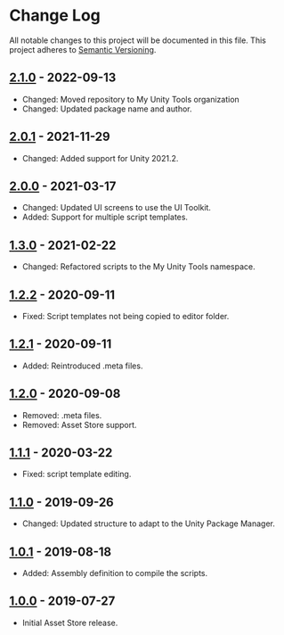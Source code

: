 Change Log
===

All notable changes to this project will be documented in this file. This project adheres to [Semantic Versioning](http://semver.org/).

## [2.1.0] - 2022-09-13
- Changed: Moved repository to My Unity Tools organization
- Changed: Updated package name and author.

## [2.0.1] - 2021-11-29
- Changed: Added support for Unity 2021.2.

## [2.0.0] - 2021-03-17
- Changed: Updated UI screens to use the UI Toolkit.
- Added: Support for multiple script templates.

## [1.3.0] - 2021-02-22
- Changed: Refactored scripts to the My Unity Tools namespace.

## [1.2.2] - 2020-09-11
- Fixed: Script templates not being copied to editor folder.

## [1.2.1] - 2020-09-11
- Added: Reintroduced .meta files.

## [1.2.0] - 2020-09-08
- Removed: .meta files.
- Removed: Asset Store support.

## [1.1.1] - 2020-03-22
- Fixed: script template editing.

## [1.1.0] - 2019-09-26
- Changed: Updated structure to adapt to the Unity Package Manager.

## [1.0.1] - 2019-08-18
- Added: Assembly definition to compile the scripts.

## [1.0.0] - 2019-07-27
- Initial Asset Store release.

[2.1.0]: https://github.com/myunitytools/script-template/compare/2.0.1...2.1.0
[2.0.1]: https://github.com/myunitytools/script-template/compare/2.0.0...2.0.1
[2.0.0]: https://github.com/myunitytools/script-template/compare/1.3.0...2.0.0
[1.3.0]: https://github.com/myunitytools/script-template/compare/1.2.2...1.3.0
[1.2.2]: https://github.com/myunitytools/script-template/compare/1.2.1...1.2.2
[1.2.1]: https://github.com/myunitytools/script-template/compare/1.2.0...1.2.1
[1.2.0]: https://github.com/myunitytools/script-template/compare/1.1.1...1.2.0
[1.1.1]: https://github.com/myunitytools/script-template/compare/1.1.0...1.1.1
[1.1.0]: https://github.com/myunitytools/script-template/compare/1.0.1...1.1.0
[1.0.1]: https://github.com/myunitytools/script-template/compare/1.0.0...1.0.1
[1.0.0]: https://github.com/myunitytools/script-template/compare/087dd6c...1.0.0